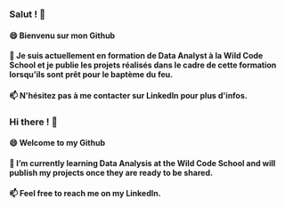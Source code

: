 ### Salut ! 👋
#### 😄 Bienvenu sur mon Github

#### 💬 Je suis actuellement en formation de Data Analyst à la Wild Code School et je publie les projets réalisés dans le cadre de cette formation lorsqu'ils sont prêt pour le baptème du feu.

#### 📫 N'hésitez pas à me contacter sur LinkedIn pour plus d'infos.

### Hi there ! 👋
#### 😄 Welcome to my Github

#### 💬 I’m currently learning Data Analysis at the Wild Code School and will publish my projects once they are ready to be shared.

#### 📫 Feel free to reach me on my LinkedIn.

<!--
**TCH-Gitprojects/TCH-Gitprojects** is a ✨ _special_ ✨ repository because its `README.md` (this file) appears on your GitHub profile.

Here are some ideas to get you started:

- 🔭 I’m currently working on ...
- 🌱 I’m currently learning ...
- 👯 I’m looking to collaborate on ...
- 🤔 I’m looking for help with ...
- 💬 Ask me about ...
- 📫 How to reach me: ...
- 😄 Pronouns: ...
- ⚡ Fun fact: ...
-->

